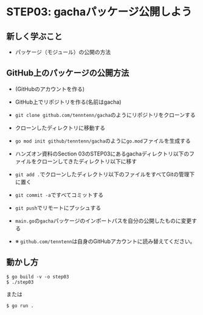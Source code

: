 # STEP03: gachaパッケージ公開しよう

## 新しく学ぶこと

* パッケージ（モジュール）の公開の方法

## GitHub上のパッケージの公開方法

* (GitHubのアカウントを作る)
* GitHub上でリポジトリを作る(名前はgacha)
* `git clone github.com/tenntenn/gacha`のようにリポジトリをクローンする
* クローンしたディレクトリに移動する
* `go mod init github/tenntenn/gacha`のように`go.mod`ファイルを生成する
* ハンズオン資料のSection 03のSTEP03にあるgachaディレクトリ以下のファイルをクローンしてきたディレクトリ以下に移す
* `git add .`でクローンしたディレクトリ以下のファイルをすべてGitの管理下に置く
* `git commit -a`ですべてコミットする
* `git push`でリモートにプッシュする
* `main.go`の`gacha`パッケージのインポートパスを自分の公開したものに変更する

* ※ `github.com/tenntenn`は自身のGitHubアカウントに読み替えてください。

## 動かし方

```
$ go build -v -o step03
$ ./step03
```

または

```
$ go run .
```

